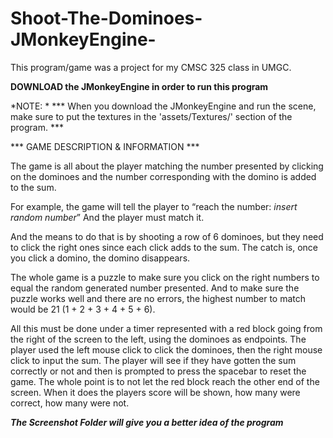 # Shoot-The-Dominoes-JMonkeyEngine-

This program/game was a project for my CMSC 325 class in UMGC.

**DOWNLOAD the JMonkeyEngine in order to run this program**

*NOTE: *
*** When you download the JMonkeyEngine and run the scene, 
make sure to put the textures in the 'assets/Textures/' section of the program. ***

*** GAME DESCRIPTION & INFORMATION ***

The game is all about the player matching the number presented by clicking 
on the dominoes and the number corresponding with the domino is added to the sum. 

For example, the game will tell the player to 
“reach the number: *insert random number*”
And the player must match it. 

And the means to do that is by shooting a row of 6 dominoes, 
but they need to click the right ones since each click adds to the sum. 
The catch is, once you click a domino, the domino disappears. 

The whole game is a puzzle to make sure you click on the right numbers to equal the random generated number presented. 
And to make sure the puzzle works well and there are no errors, the highest number to match would be 21 (1 + 2 + 3 + 4 + 5 + 6).

All this must be done under a timer represented with a red block going from the right of the screen to the left, 
using the dominoes as endpoints. The player used the left mouse click to click the dominoes, then the right mouse 
click to input the sum. The player will see if they have gotten the sum correctly or not and then is prompted to 
press the spacebar to reset the game. The whole point is to not let the red block reach the other end of the screen. 
When it does the players score will be shown, how many were correct, how many were not.

***The Screenshot Folder will give you a better idea of the program***
